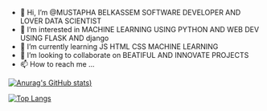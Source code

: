 - 👋 Hi, I’m @MUSTAPHA BELKASSEM SOFTWARE DEVELOPER AND LOVER DATA SCIENTIST 
- 👀 I’m interested in MACHINE LEARNING USING PYTHON AND WEB DEV USING FLASK AND django 
- 🌱 I’m currently learning JS HTML CSS MACHINE LEARNING
- 💞️ I’m looking to collaborate on BEATIFUL AND INNOVATE PROJECTS
- 📫 How to reach me ...

<!---
developython14/developython14 is a ✨ special ✨ repository because its `README.md` (this file) appears on your GitHub profile.
You can click the Preview link to take a look at your changes.
--->


[![Anurag's GitHub stats](https://github-readme-stats.vercel.app/api?username=developython14&count_private=true&show_icons=true&theme=radical))](https://github.com/anuraghazra/github-readme-stats)


[![Top Langs](https://github-readme-stats.vercel.app/api/top-langs/?username=developython14&count_private=true)](https://github.com/anuraghazra/github-readme-stats)

